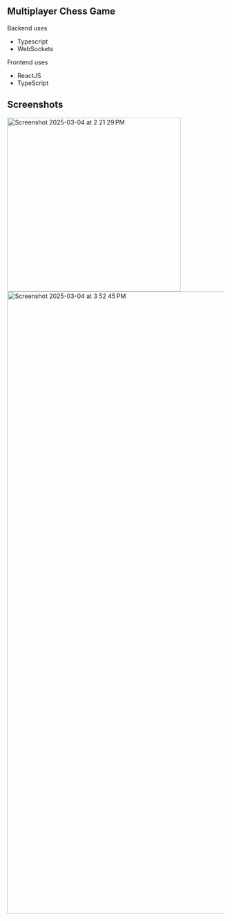 ## Multiplayer Chess Game

Backend uses
- Typescript
- WebSockets

Frontend uses
- ReactJS
- TypeScript

## Screenshots

<img width="402" alt="Screenshot 2025-03-04 at 2 21 29 PM" src="https://github.com/user-attachments/assets/cdf06299-d4d7-47a9-84ac-0e3b9adf3b7d" />

<img width="1440" alt="Screenshot 2025-03-04 at 3 52 45 PM" src="https://github.com/user-attachments/assets/593a0607-b973-4086-bf08-6834f2a0ba41" />
